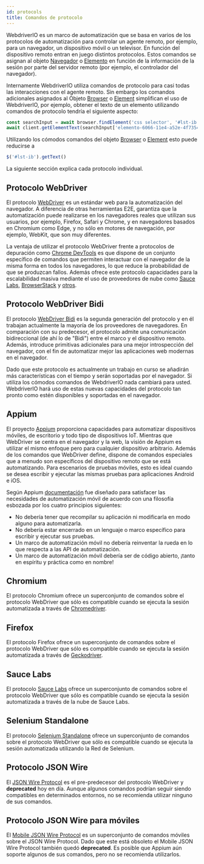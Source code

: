 ```yaml
---
id: protocols
title: Comandos de protocolo
---
```


WebdriverIO es un marco de automatización que se basa en varios de los protocolos de automatización para controlar un agente remoto, por ejemplo, para un navegador, un dispositivo móvil o un televisor. En función del dispositivo remoto entran en juego distintos protocolos. Estos comandos se asignan al objeto [Navegador](./browser) o [Elemento](./element) en función de la información de la sesión por parte del servidor remoto (por ejemplo, el controlador del navegador).

Internamente WebdriverIO utiliza comandos de protocolo para casi todas las interacciones con el agente remoto. Sin embargo los comandos adicionales asignados al Objeto [Browser](./browser) o [Element](./element) simplifican el uso de WebdriverIO, por ejemplo, obtener el texto de un elemento utilizando comandos de protocolo tendría el siguiente aspecto:

```js
const searchInput = await browser.findElement('css selector', '#lst-ib')
await client.getElementText(searchInput['elemento-6066-11e4-a52e-4f735466cecf'])
```

Utilizando los cómodos comandos del objeto [Browser](./browser) o [Element](./element) esto puede reducirse a

```js
$('#lst-ib').getText()
```

La siguiente sección explica cada protocolo individual.

## Protocolo WebDriver

El protocolo [WebDriver](https://w3c.github.io/webdriver/#elements) es un estándar web para la automatización del navegador. A diferencia de otras herramientas E2E, garantiza que la automatización puede realizarse en los navegadores reales que utilizan sus usuarios, por ejemplo, Firefox, Safari y Chrome, y en navegadores basados en Chromium como Edge, y no sólo en motores de navegación, por ejemplo, WebKit, que son muy diferentes.

La ventaja de utilizar el protocolo WebDriver frente a protocolos de depuración como [Chrome DevTools](https://w3c.github.io/webdriver/#elements) es que dispone de un conjunto específico de comandos que permiten interactuar con el navegador de la misma forma en todos los navegadores, lo que reduce la probabilidad de que se produzcan fallos. Además ofrece este protocolo capacidades para la escalabilidad masiva mediante el uso de proveedores de nube como [Sauce Labs](https://saucelabs.com/), [BrowserStack](https://www.browserstack.com/) y [otros](https://github.com/christian-bromann/awesome-selenium#cloud-services).

## Protocolo WebDriver Bidi

El protocolo [WebDriver Bidi](https://w3c.github.io/webdriver-bidi/) es la segunda generación del protocolo y en él trabajan actualmente la mayoría de los proveedores de navegadores. En comparación con su predecesor, el protocolo admite una comunicación bidireccional (de ahí lo de "Bidi") entre el marco y el dispositivo remoto. Además, introduce primitivas adicionales para una mejor introspección del navegador, con el fin de automatizar mejor las aplicaciones web modernas en el navegador.

Dado que este protocolo es actualmente un trabajo en curso se añadirán más características con el tiempo y serán soportadas por el navegador. Si utiliza los cómodos comandos de WebdriverIO nada cambiará para usted. WebdriverIO hará uso de estas nuevas capacidades del protocolo tan pronto como estén disponibles y soportadas en el navegador.

## Appium

El proyecto [Appium](https://appium.io/) proporciona capacidades para automatizar dispositivos móviles, de escritorio y todo tipo de dispositivos IoT. Mientras que WebDriver se centra en el navegador y la web, la visión de Appium es utilizar el mismo enfoque pero para cualquier dispositivo arbitrario. Además de los comandos que WebDriver define, dispone de comandos especiales que a menudo son específicos del dispositivo remoto que se está automatizando. Para escenarios de pruebas móviles, esto es ideal cuando se desea escribir y ejecutar las mismas pruebas para aplicaciones Android e iOS.

Según Appium [documentación](https://appium.io/docs/en/about-appium/intro/?lang=en) fue diseñado para satisfacer las necesidades de automatización móvil de acuerdo con una filosofía esbozada por los cuatro principios siguientes:

- No debería tener que recompilar su aplicación ni modificarla en modo alguno para automatizarla.
- No debería estar encerrado en un lenguaje o marco específico para escribir y ejecutar sus pruebas.
- Un marco de automatización móvil no debería reinventar la rueda en lo que respecta a las API de automatización.
- Un marco de automatización móvil debería ser de código abierto, ¡tanto en espíritu y práctica como en nombre!

## Chromium

El protocolo Chromium ofrece un superconjunto de comandos sobre el protocolo WebDriver que sólo es compatible cuando se ejecuta la sesión automatizada a través de [Chromedriver](https://chromedriver.chromium.org/chromedriver-canary).

## Firefox

El protocolo Firefox ofrece un superconjunto de comandos sobre el protocolo WebDriver que sólo es compatible cuando se ejecuta la sesión automatizada a través de [Geckodriver](https://github.com/mozilla/geckodriver).

## Sauce Labs

El protocolo [Sauce Labs](https://saucelabs.com/) ofrece un superconjunto de comandos sobre el protocolo WebDriver que sólo es compatible cuando se ejecuta la sesión automatizada a través de la nube de Sauce Labs.

## Selenium Standalone

El protocolo [Selenium Standalone](https://www.selenium.dev/documentation/grid/advanced_features/endpoints/) ofrece un superconjunto de comandos sobre el protocolo WebDriver que sólo es compatible cuando se ejecuta la sesión automatizada utilizando la Red de Selenium.

## Protocolo JSON Wire

El [JSON Wire Protocol](https://www.selenium.dev/documentation/legacy/json_wire_protocol/) es el pre-predecesor del protocolo WebDriver y __deprecated__ hoy en día. Aunque algunos comandos podrían seguir siendo compatibles en determinados entornos, no se recomienda utilizar ninguno de sus comandos.

## Protocolo JSON Wire para móviles

El [Mobile JSON Wire Protocol](https://github.com/SeleniumHQ/mobile-spec/blob/master/spec-draft.md) es un superconjunto de comandos móviles sobre el JSON Wire Protocol. Dado que este está obsoleto el Mobile JSON Wire Protocol también quedó __deprecated__. Es posible que Appium aún soporte algunos de sus comandos, pero no se recomienda utilizarlos.
